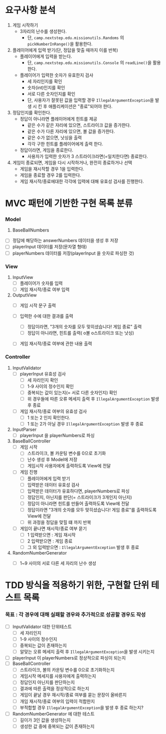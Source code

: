 # 요구사항 분석

1. 게임 시작하기
    + 3자리의 난수를 생성한다.
      + 단, ```camp.nextstep.edu.missionutils.Randoms``` 의 ```pickNumberInRange()```을 활용한다.
2. 플레이어에게 입력 받기(단, 정답을 맞출 때까지 이를 반복)
   + 플레이어에게 입력을 받는다.
      + 단, ```camp.nextstep.edu.missionutils.Console``` 의 ```readLine()```을 활용한다.
   + 플레이어가 입력한 숫자가 유효한지 검사
      + 세 자리인지를 확인
      + 숫자(int)인지를 확인
      + 서로 다른 숫자인지를 확인
      + 단, 사용자가 잘못된 값을 입력할 경우 ```IllegalArgumentException```을 발생 시 킨 후 애플리케이션은 "종료"되어야 한다.
3. 정답인지를 확인한다. 
   + 정답이 아니라면 플레이어에게 힌트를 제공
     + 같은 수가 같은 자리에 있으면, 스트라이크 값을 증가한다.
     + 같은 수가 다른 자리에 있으면, 볼 값을 증가한다.
     + 같은 수가 없으면, 낫싱을 출력
     + 각각 구한 힌트를 플레이어에게 출력 한다.
   + 정답이라면, 게임을 종료한다.
      + 사용자가 입력한 숫자가 3 스트라이크라면(=일치한다면) 종료한다.
4. 게임이 종료되면, 게임을 다시 시작하거나, 완전히 종료하거나 선택
   + 게임을 재시작할 경우 1을 입력한다.
   + 게임을 종료할 경우 2를 입력한다.
   + 게임 재시작/종료에대한 각각에 입력에 대해 유효성 검사를 진행한다.


# MVC 패턴에 기반한 구현 목록 분류

### Model 

1. BaseBallNumbers
 + [ ] 정답에 해당하는 answerNumbers 데이터을 생성 후 저장
 + [ ] playerInput 데이터를 저장(문자열 형태)
 + [ ] playerNumbers 데이터를 저장(playerInput 을 숫자로 파싱한 것)

### View

1. InputView
   + [ ] 플레이어가 숫자를 입력
   + [ ] 게임 재시작/종료 여부 입력

2. OutputView
   + [ ] 게임 시작 문구 출력
   + [ ] 입력한 수에 대한 결과를 출력
        + [ ] 정답이라면, "3개의 숫자를 모두 맞히셨습니다! 게임 종료" 출력
        + [ ] 정답이 아니라면, 힌트를 출력( o볼  o스트라이크 또는 낫싱)
   + [ ] 게임 재시작/종료 여부에 관한 내용 출력


### Controller

1. InputValidator
   + [ ] playerInput 유효성 검사
     + [ ] 세 자리인지 확인
     + [ ] 1-9 사이의 정수인지 확인
     + [ ] 중복되는 값이 있는지(= 서로 다른 숫자인지) 확인
     + [ ] 위 경우들에 따른 오류 메세지 출력 후 ```IllegalArgumentException``` 발생 후 종료
   + [ ] 게임 재시작/종료 여부의 유효성 검사
     + [ ] 1 또는 2 인지 확인한다.
     + [ ] 1 또는 2가 아닐 경우 ```IllegalArgumentException``` 발생 후 종료
2. InputParser
   + [ ] playerInput 을 playerNumbers로 파싱
3. BaseBallController
   + [ ] 게임 시작
     + [ ] 스트라이크, 볼 카운팅 변수를 0으로 초기화
     + [ ] 난수 생성 후 Model에 저장
     + [ ] 게임시작 사용자에게 출력하도록 View에 전달
   + [ ] 게임 진행
     + [ ] 플레이어에게 입력 받기 
     + [ ] 입력받은 데이터 유효성 검사
     + [ ] 입력받은 데이터가 유효하다면, playerNumbers로 파싱
     + [ ] 정답인지, 아닌지를 판단(= 스트라이크가 3개인지 아닌지)
     + [ ] 정답이 아니라면 힌트를 만들어 출력하도록 View에 전달
     + [ ] 정답이라면 "3개의 숫자를 모두 맞히셨습니다! 게임 종료"를 출력하도록 View에 전달
     + [ ] 위 과정을 정답을 맞힐 떄 까지 반복
   + [ ] 게임이 끝나면 재시작/종료 여부 묻기
      + [ ] 1 입력받으면 : 게임 재시작
      + [ ] 2 입력받으면 : 게임 종료
      + [ ] 그 외 입력받으면 : ```IllegalArgumentException``` 발생 후 종료
4. RandomNumberGenerator
   + [ ] 1~9 사이의 서로 다른 세 자리의 난수 생성


# TDD 방식을 적용하기 위한, 구현할 단위 테스트 목록

### 목표 : 각 경우에 대해 실패할 경우와 추가적으로 성공할 경우도 작성
 + [ ] InputValidator 대한 단위테스트
   + [ ] 세 자리인지
   + [ ] 1-9 사이의 정수인지 
   + [ ] 중복되는 값이 존재하는지
   + [ ] 알맞는 오류 메세지 출력 후 ```IllegalArgumentException```을 발생 시키는지
 + [ ] playerInput 이 playerNumbers로 정상적으로 파싱이 되는지 
 + [ ] BaseBallController 
    + [ ] 스트라이크, 볼의 카운팅 변수를 0으로 초기화하는지 
    + [ ] 게임시작 메세지를 사용자에게 출력하는지 
    + [ ] 정답인지 아닌지를 판단하는지
    + [ ] 결과에 따른 출력을 정상적으로 하는지
    + [ ] 게임이 끝날 경우 재시작/종료 여부를 묻는 문장이 올바른지
    + [ ] 개임 재시작/종료 여부의 입력이 적합한지
    + [ ] 부적합할 경우 ```IllegalArgumentException```을 발생 후 종료 하는지?
 + [ ] RandomNumberGenerator 에 대한 테스트 
    + [ ] 길이가 3인 값을 생성하는지
    + [ ] 생성한 값 중에 중복되는 값이 존재하는지 
